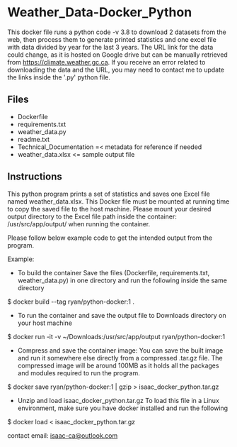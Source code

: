 # Weather_Data-Docker_Python
This docker file runs a python code -v 3.8 to download 2 datasets from the web, then process them to generate printed statistics and one excel file with data divided by year for the last 3 years. The URL link for the data could change, as it is hosted on Google drive but can be manually retrieved from https://climate.weather.gc.ca. If you receive an error related to downloading the data and the URL, you may need to contact me to update the links inside the '.py' python file.

## Files
- Dockerfile
- requirements.txt
- weather_data.py
- readme.txt
- Technical_Documentation =< metadata for reference if needed
- weather_data.xlsx <= sample output file
 
## Instructions
This python program prints a set of statistics and saves one Excel file named weather_data.xlsx.
This Docker file must be mounted at running time to copy the saved file to the host machine. Please mount your desired output directory to the Excel file path inside the container: /usr/src/app/output/ when running the container.

Please follow below example code to get the intended output from the program.

Example:
- To build the container
Save the files (Dockerfile, requirements.txt, weather_data.py) in one directory and run the following inside the same directory

$ docker build --tag ryan/python-docker:1 .

- To run the container and save the output file to Downloads directory on your host machine

$ docker run -it -v ~/Downloads:/usr/src/app/output ryan/python-docker:1

- Compress and save the container image:
You can save the built image and run it somewhere else directly from a compressed .tar.gz file. The compressed image will be around 100MB as it holds all the packages and modules required to run the program.

$ docker save ryan/python-docker:1 | gzip > isaac_docker_python.tar.gz

- Unzip and load isaac_docker_python.tar.gz
To load this file in a Linux environment, make sure you have docker installed and run the following

$ docker load < isaac_docker_python.tar.gz 



contact email: isaac-ca@outlook.com
